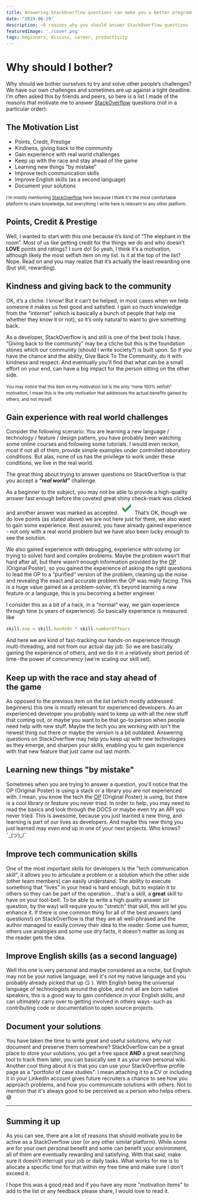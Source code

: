```yaml
---
title: Answering StackOverflow questions can make you a better programmer
date: "2019-06-29"
description: ~8 reasons why you should answer StackOverflow questions
featuredImage: './cover.png'
tags: beginners, discuss, career, productivity
---
```


# Why should I bother?
Why should we bother ourselves to try and solve other people’s challenges? We have our own challenges and sometimes are up against a tight deadline. I’m often asked this by friends and peers, so here is a list I made of the reasons that motivate me to answer [StackOverflow](https://stackoverflow.com/) questions (not in a particular order):


## The Motivation List
- Points, Credit, Prestige
- Kindness, giving back to the community 
- Gain experience with real world challenges
- Keep up with the race and stay ahead of the game
- Learning new things “by mistake”
- Improve tech communication skills
- Improve English skills (as a second language)
- Document your solutions

<small>I'm mostly mentioning [StackOverflow](https://stackoverflow.com/) here because I think it's the most comfortable platform to share knowledge, but everything I write here is relevant to any other platform. </small>

## Points, Credit & Prestige
Well, I wanted to start with this one because it’s kind of “The elephant in the room”. Most of us like getting credit for the things we do and who doesn’t **LOVE** points and ratings? I sure do!
So yeah, I think it’s a motivation, although likely the most selfish item on my list. Is it at the top of the list? Nope. Read on and you may realize that it’s actually the least rewarding one (but still, rewarding).


## Kindness and giving back to the community
OK, it’s a cliche. I know! But it can’t be helped, in most cases when we help someone it makes us feel good and satisfied. I gain so much knowledge from the _“internet”_ (which is basically a bunch of people that help me whether they know it or not), so it’s only natural to want to give something back.

As a developer, StackOverflow is and still is one of the best tools I have.
“Giving back to the community” may be a cliche but this is the foundation stones which our community (should I write society?) is built upon. 
So if you have the chance and the ability, Give Back To The Community, do it with kindness and respect. And eventually you’ll find that what can be a small effort on your end, can have a big impact for the person sitting on the other side.

<small>You may notice that this item on my motivation list is the only “none 100% selfish” motivation, I mean this is the only motivation that addresses the actual benefits gained by others, and not myself.</small>

## Gain experience with real world challenges
Consider the following scenario: You are learning a new language / technology / feature / design pattern, you have probably been watching some online courses and following some tutorials. I would even reckon, most if not all of them, provide simple examples under controlled laboratory conditions. But alas, none of us has the privilege to work under these conditions, we live in the real world.

The great thing about trying to answer questions on StackOverflow is that you accept a **_”real world”_** challenge.

As a beginner to the subject, you may not be able to provide a high-quality answer fast enough before the coveted great shiny check-mark was clicked
and another answer was marked as accepted. 
![stack overflow's accept an answer check mark symbol](./checkmark.png)
That’s OK, though we do love points (as stated above) we are not here just for them, we also want to gain some experience. Rest assured, you have already gained experience - not only with a real world problem but we have also been lucky enough to see the solution.

We also gained experience with debugging, experience with solving (or trying to solve) hard and complex problems. Maybe the problem wasn’t that hard after all, but there wasn’t enough information provided by the [OP](https://meta.stackoverflow.com/questions/253162/what-is-an-op-when-referring-to-stack-exchange) (Original Poster), so you gained the experience of asking the right questions to lead the OP to a “purified” version of the problem, cleaning up the noise and revealing the exact and accurate problem the OP was really facing. This is a huge value gained as a problem-solver, it’s beyond learning a new feature or a language, this is you becoming a better engineer.
  
I consider this as a bit of a hack, in a “normal” way, we gain experience through time (x years of experience). So basically experience is measured like

```jsx
skill.exp = skill.handsOn * skill.numberOfYears
```

And here we are kind of fast-tracking our hands-on experience through multi-threading, and not from our actual day job. So we are basically gaining the experience of others, and we do it in a relatively short period of time - the power of concurrency (we're scaling our skill set).

## Keep up with the race and stay ahead of the game
As opposed to the previous item on the list (which mostly addressed beginners) this one is mostly relevant for experienced developers. As an experienced developer you probably want to keep up with all the new stuff that coming out, or maybe you want to be that go-to person when people need help with new stuff. Maybe the tech you are working with isn't the newest thing out there or maybe the version is a bit outdated.
Answering questions on StackOverflow may help you keep up with new technologies as they emerge, and sharpen your skills, enabling you to gain experience with that new feature that just came out last month.

## Learning new things "by mistake"
Sometimes when you are trying to answer a question, you'll notice that the OP (Original Poster) is using a stack or a library you are not experienced with. I mean, you know the tech the [OP](https://meta.stackoverflow.com/questions/253162/what-is-an-op-when-referring-to-stack-exchange) (Original Poster) is using, but there is a cool library or feature you never tried. In order to help, you may need to read the basics and look through the DOCS or maybe even try an API you never tried.
This is awesome, because you just learned a new thing, and learning is part of our lives as developers. And maybe this new thing you just learned may even end up in one of your next projects. Who knows?  ¯\_(ツ)_/¯

## Improve tech communication skills
One of the most important skills for developers is the "tech communication skill", it allows you to articulate a problem or a solution which the other side (other team members) can easily understand. The ability to execute something that "lives" in your head is hard enough, but to explain it to others so they can be part of the operation… that's a skill, a **great** skill to have on your tool-belt.
To be able to write a high quality answer (or question, by the way) will require you to "stretch" that skill, this will let you enhance it.
If there is one common thing for all of the best answers (and questions!) on StackOverflow is that they are all well-phrased and the author managed to easily convey their idea to the reader. Some use humor, others use analogies and some use dry facts, it doesn't matter as long as the reader gets the idea. 

## Improve English skills (as a second language)
Well this one is very personal and maybe considered as a niche, but English may not be your native language, well it's not my native language and you probably already picked that up :smirk: ). With English being the universal language of technologists around the globe, and not all are born native speakers, this is a good way to gain confidence in your English skills, and can ultimately carry over to getting involved in others ways - such as contributing code or documentation to open source projects.

## Document your solutions
You have taken the time to write great and useful solutions, why not document and preserve them somewhere? StackOverflow can be a great place to store your solutions, you get a free space **AND** a great searching tool to track them later, you can basically see it as your own personal wiki.
Another cool thing about it is that you can use your StackOverflow profile page as a "portfolio of case studies". I mean attaching it to a CV or including it in your LinkedIn account gives future recruiters a chance to see how you approach problems, and how you communicate solutions with others. Not to mention that it's always good to be perceived as a person who helps others. :smile:  

---
## Summing it up
As you can see, there are a lot of reasons that should motivate you to be active as a StackOverflow user (or any other similar platform).
While some are for your own personal benefit and some can benefit your environment, all of them are eventually rewarding and satisfying.
With that said, make sure it doesn't interrupt your job or daily tasks. What works for me is to allocate a specific time for that within my free time and make sure I don't exceed it.

I hope this was a good read and if you have any more "motivation items" to add to the list or any feedback please share, I would love to read it.